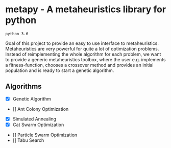 # metapy - A metaheuristics library for python

`python 3.6`

Goal of this project to provide an easy to use interface to metaheuristics.
Metaheuristics are very powerful for quite a lot of optimization problems. Instead of reimplementing the whole algorithm for each problem, we want to provide a generic metaheuristics toolbox, where the user e.g. implements a fitness-function, chooses a crossover method and provides an initial population and is ready to start a genetic algorithm.

## Algorithms
- [X] Genetic Algorithm
- [] Ant Colony Optimization
- [X] Simulated Annealing
- [X] Cat Swarm Optimization
- [] Particle Swarm Optimization
- [] Tabu Search
